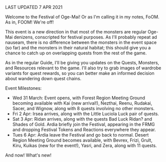 LAST UPDATED 7 APR 2021

Welcome to the Festival of Oge-Mai! Or as I'm calling it in my notes, FoOM. As in, FOOM! We're off!

This event is a new direction in that most of the monsters are regular Oge-Mai denizens, conscripted for festival purposes. As I'll probably repeat ad nauseam, there is no difference between the monsters in the event space (so far) and the monsters in their natural habitat; this should give you a chance to catch up on overlapping quests from the rest of the game.

As in the regular Guide, I'll be giving you updates on the Quests, Monsters, and Resources relevant to the game. I'll also try to grab images of wardrobe variants for quest rewards, so you can better make an informed decision about wandering down quest chains.

Event Milestones:

- Wed 31 March: Event opens, with Forest Region Meeting Ground becoming available with Kai (new arrival!), Nezthai, Reenu, Rudakai, Sacer, and Wignow, along with 8 quests involving no other monsters.
- Fri 2 Apr: Irsea arrives, along with the Little Luciola Luck pair of quests.
- Sat 3 Apr: Ridan arrives, along with the quests Bad Luck Ridan? and Shades of Gold. Ardia briefly join the Festival, appearing in the FRMG and dropping Festival Tokens and Reactions everywhere they appear.
- Tues 6 Apr: Ardia leave the Festival and go back to normal. Desert Region Meeting Ground becomes available, with Bevrex, Frizi, Grult, Kiru, Kuikas (new for the event!), Yasri, and Zera, along with 11 quests.

And now! What's new!